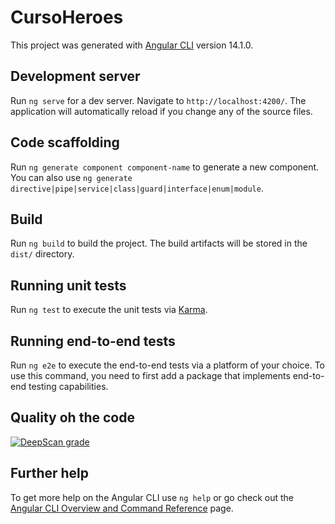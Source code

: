 # CursoHeroes

This project was generated with [Angular CLI](https://github.com/angular/angular-cli) version 14.1.0.

## Development server

Run `ng serve` for a dev server. Navigate to `http://localhost:4200/`. The application will automatically reload if you change any of the source files.

## Code scaffolding

Run `ng generate component component-name` to generate a new component. You can also use `ng generate directive|pipe|service|class|guard|interface|enum|module`.

## Build

Run `ng build` to build the project. The build artifacts will be stored in the `dist/` directory.

## Running unit tests

Run `ng test` to execute the unit tests via [Karma](https://karma-runner.github.io).

## Running end-to-end tests

Run `ng e2e` to execute the end-to-end tests via a platform of your choice. To use this command, you need to first add a package that implements end-to-end testing capabilities.

## Quality oh the code

[![DeepScan grade](https://deepscan.io/api/teams/19259/projects/22606/branches/670421/badge/grade.svg)](https://deepscan.io/dashboard#view=project&tid=19259&pid=22606&bid=670421)

## Further help

To get more help on the Angular CLI use `ng help` or go check out the [Angular CLI Overview and Command Reference](https://angular.io/cli) page.
